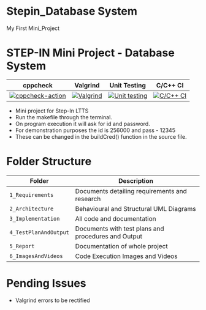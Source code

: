 # Stepin_Database System
My First Mini_Project
# STEP-IN Mini Project - Database System

| cppcheck | Valgrind | Unit Testing | C/C++ CI |
| --- | --- | --- | --- |
| [![cppcheck-action](https://github.com/animesh1798/MP-ltts/actions/workflows/cppcheck.yml/badge.svg)](https://github.com/animesh1798/MP-ltts/actions/workflows/cppcheck.yml) | [![Valgrind](https://github.com/animesh1798/MP-ltts/actions/workflows/Valgrind.yml/badge.svg)](https://github.com/animesh1798/MP-ltts/actions/workflows/Valgrind.yml) | [![Unit testing](https://github.com/animesh1798/MP-ltts/actions/workflows/unit-test.yml/badge.svg)](https://github.com/animesh1798/MP-ltts/actions/workflows/unit-test.yml) | [![C/C++ CI](https://github.com/animesh1798/MP-ltts/actions/workflows/c-build.yml/badge.svg)](https://github.com/animesh1798/MP-ltts/actions/workflows/c-build.yml) |


* Mini project for Step-In LTTS
* Run the makefile through the terminal.
* On program execution it will ask for id and password. 
* For demonstration purposes the id is 256000 and pass - 12345
* These can be changed in the buildCred() function in the source file.

# Folder Structure

|Folder|Description|
|---|---|
|`1_Requirements`| Documents detailing requirements and research |
|`2_Architecture`|Behavioural and Structural UML Diagrams|
|`3_Implementation`|All code and documentation|
|`4_TestPlanAndOutput`|Documents with test plans and procedures and Output|
|`5_Report`|Documentation of whole project|
|`6_ImagesAndVideos`|Code Execution Images and Videos|

# Pending Issues
* Valgrind errors to be rectified
